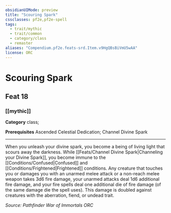 ```yaml
---
obsidianUIMode: preview
title: "Scouring Spark"
cssclasses: pf2e,pf2e-spell
tags:
  - trait/mythic
  - trait/common
  - category/class
  - remaster
aliases: "Compendium.pf2e.feats-srd.Item.v9HgQBsBiVmU5wAA"
license: ORC
---
```

# Scouring Spark
## Feat 18
### [[mythic]]

**Category** class; 



**Prerequisites** Ascended Celestial Dedication; Channel Divine Spark
* * *
When you unleash your divine spark, you become a being of living light that scours away the darkness. While [[Feats/Channel Divine Spark|Channeling your Divine Spark]], you become immune to the [[Conditions/Confused|Confused]] and [[Conditions/Frightened|Frightened]] conditions. Any creature that touches you or damages you with an unarmed melee attack or a non-reach melee weapon takes 3d6 fire damage, your unarmed attacks deal 1d6 additional fire damage, and your fire spells deal one additional die of fire damage (of the same damage die the spell uses). This damage is doubled against creatures with the aberration, fiend, or undead trait.

*Source: Pathfinder War of Immortals*
*ORC*